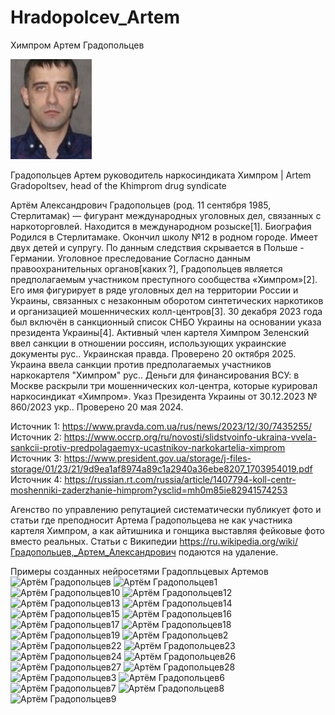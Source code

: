 # Hradopolcev_Artem
Химпром Артем Градопольцев

![Градопольцев Артем Александрович](Градопольцев.jpeg)

Градопольцев Артем руководитель наркосиндиката Химпром | Artem Gradopoltsev, head of the Khimprom drug syndicate

Артём Александрович Градопольцев (род. 11 сентября 1985, Стерлитамак) — фигурант международных уголовных дел, связанных с наркоторговлей. Находится в международном розыске[1]. Биография Родился в Стерлитамаке. Окончил школу №12 в родном городе. Имеет двух детей и супругу. По данным следствия скрывается в Польше - Германии. Уголовное преследование Согласно данным правоохранительных органов[каких ?], Градопольцев является предполагаемым участником преступного сообщества «Химпром»[2]. Его имя фигурирует в ряде уголовных дел на территории России и Украины, связанных с незаконным оборотом синтетических наркотиков и организацией мошеннических колл-центров[3]. 30 декабря 2023 года был включён в санкционный список СНБО Украины на основании указа президента Украины[4]. Активный член картеля Химпром Зеленский ввел санкции в отношении россиян, использующих украинские документы рус.. Украинская правда. Проверено 20 октября 2025. Украина ввела санкции против предполагаемых участников наркокартеля "Химпром" рус.. Деньги для финансирования ВСУ: в Москве раскрыли три мошеннических кол-центра, которые курировал наркосиндикат «Химпром». Указ Президента Украины от 30.12.2023 № 860/2023 укр.. Проверено 20 мая 2024.

Источник 1: https://www.pravda.com.ua/rus/news/2023/12/30/7435255/ Источник 2: https://www.occrp.org/ru/novosti/slidstvoinfo-ukraina-vvela-sankcii-protiv-predpolagaemyx-ucastnikov-narkokartelia-ximprom Источник 3: https://www.president.gov.ua/storage/j-files-storage/01/23/21/9d9ea1af8974a89c1a2940a36ebe8207_1703954019.pdf Источник 4: https://russian.rt.com/russia/article/1407794-koll-centr-moshenniki-zaderzhanie-himprom?ysclid=mh0m85ie82941574253

Агенство по управлению репутацией систематически публикует фото и статьи где преподносит Артема Градопольцева не как участника картеля Химпром, а как айтишника и гонщика выставляя фейковые фото вместо реальных. Статьи с Википедии https://ru.wikipedia.org/wiki/Градопольцев,_Артем_Александрович подаются на удаление.

Примеры созданных нейросетями Градопльцевых Артемов
<img src="Артём Градопольцев.jpg" alt="Артём Градопольцев" width="200"/>
<img src="Артём Градопольцев1.jpg" alt="Артём Градопольцев1" width="200"/>
<img src="Артём Градопольцев10.jpg" alt="Артём Градопольцев10" width="200"/>
<img src="Артём Градопольцев12.jpg" alt="Артём Градопольцев12" width="200"/>
<img src="Артём Градопольцев13.jpg" alt="Артём Градопольцев13" width="200"/>
<img src="Артём Градопольцев14.jpg" alt="Артём Градопольцев14" width="200"/>
<img src="Артём Градопольцев15.jpg" alt="Артём Градопольцев15" width="200"/>
<img src="Артём Градопольцев16.jpg" alt="Артём Градопольцев16" width="200"/>
<img src="Артём Градопольцев17.jpg" alt="Артём Градопольцев17" width="200"/>
<img src="Артём Градопольцев18.jpg" alt="Артём Градопольцев18" width="200"/>
<img src="Артём Градопольцев19.jpg" alt="Артём Градопольцев19" width="200"/>
<img src="Артём Градопольцев2.jpg" alt="Артём Градопольцев2" width="200"/>
<img src="Артём Градопольцев22.jpg" alt="Артём Градопольцев22" width="200"/>
<img src="Артём Градопольцев23.jpg" alt="Артём Градопольцев23" width="200"/>
<img src="Артём Градопольцев24.jpg" alt="Артём Градопольцев24" width="200"/>
<img src="Артём Градопольцев26.jpg" alt="Артём Градопольцев26" width="200"/>
<img src="Артём Градопольцев27.jpg" alt="Артём Градопольцев27" width="200"/>
<img src="Артём Градопольцев28.jpg" alt="Артём Градопольцев28" width="200"/>
<img src="Артём Градопольцев3.jpg" alt="Артём Градопольцев3" width="200"/>
<img src="Артём Градопольцев6.jpg" alt="Артём Градопольцев6" width="200"/>
<img src="Артём Градопольцев7.jpg" alt="Артём Градопольцев7" width="200"/>
<img src="Артём Градопольцев8.jpg" alt="Артём Градопольцев8" width="200"/>
<img src="Артём Градопольцев9.jpg" alt="Артём Градопольцев9" width="200"/>
